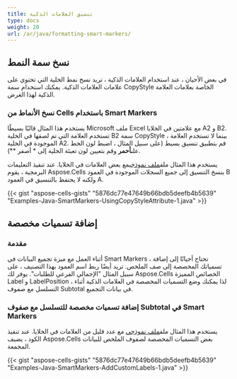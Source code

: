 ```yaml
---
title: تنسيق العلامات الذكية
type: docs
weight: 20
url: /ar/java/formatting-smart-markers/
---
```

##  **نسخ سمة النمط**
في بعض الأحيان ، عند استخدام العلامات الذكية ، تريد نسخ نمط الخلية التي تحتوي على علامات العلامات الذكية. يمكنك استخدام سمة CopyStyle الخاصة بعلامات العلامة الذكية لهذا الغرض.
###  **نسخ الأنماط من Cells باستخدام Smart Markers**
 يستخدم هذا المثال قالبًا بسيطًا Microsoft ملف Excel مع علامتين في الخلايا A2 و B2. تستخدم العلامة التي تم لصقها في الخلية B2 سمة CopyStyle ، بينما لا تستخدم العلامة الموجودة في الخلية A2. قم بتطبيق تنسيق بسيط (على سبيل المثال ، اضبط لون الخط على**أحمر** وقم بتعيين لون تعبئة الخلية إلى * أصفر **).

 يستخدم هذا المثال ملف[ملف نموذجي](template1.xlsx)مع بعض العلامات في الخلايا. عند تنفيذ التعليمات البرمجية ، يقوم Aspose.Cells بنسخ التنسيق إلى جميع السجلات الموجودة في العمود B ولكنه لا يحتفظ بالتنسيق في العمود A.

{{< gist "aspose-cells-gists" "5876dc77e47649b66bdb5deefb4b5639" "Examples-Java-SmartMarkers-UsingCopyStyleAttribute-1.java" >}}


##  **إضافة تسميات مخصصة**
###  **مقدمة**
أثناء العمل مع ميزة تجميع البيانات في Smart Markers ، تحتاج أحيانًا إلى إضافة تسمياتك المخصصة إلى صف الملخص. تريد أيضًا ربط اسم العمود بهذا التصنيف ، على سبيل المثال "الإجمالي الفرعي للطلبات". يوفر لك Aspose.Cells الخصائص المميزة Label و LabelPosition ، لذا يمكنك وضع التسميات المخصصة في العلامات الذكية أثناء التسلسل مع صفوف Subtotal في بيانات التجميع.
###  **إضافة تسميات مخصصة للتسلسل مع صفوف Subtotal في Smart Markers**
 يستخدم هذا المثال ملف[ملف نموذجي](template.xlsx) مع عدد قليل من العلامات في الخلايا. عند تنفيذ الكود ، يضيف Aspose.Cells بعض التسميات المخصصة لصفوف الملخص للبيانات المجمعة.

{{< gist "aspose-cells-gists" "5876dc77e47649b66bdb5deefb4b5639" "Examples-Java-SmartMarkers-AddCustomLabels-1.java" >}}
